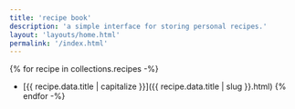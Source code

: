 ```yaml
---
title: 'recipe book'
description: 'a simple interface for storing personal recipes.'
layout: 'layouts/home.html'
permalink: '/index.html'
---
```



{% for recipe in collections.recipes -%}
- [{{ recipe.data.title | capitalize }}]({{ recipe.data.title | slug }}.html)
{% endfor -%}
